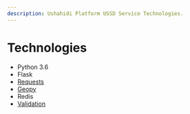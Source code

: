 ```yaml
---
description: Ushahidi Platform USSD Service Technologies.
---
```


# Technologies

* Python 3.6
* Flask
* [Requests](https://2.python-requests.org/en/master)
* [Geopy](https://geopy.readthedocs.io)
* Redis
* [Validation](https://pypi.org/project/validation/)

